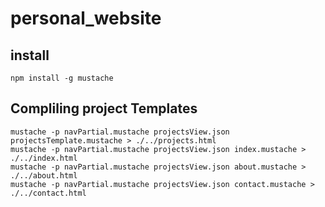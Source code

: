 # personal_website

## install 
`npm install -g mustache`

## Compliling project Templates
```
mustache -p navPartial.mustache projectsView.json projectsTemplate.mustache > ./../projects.html
mustache -p navPartial.mustache projectsView.json index.mustache > ./../index.html
mustache -p navPartial.mustache projectsView.json about.mustache > ./../about.html
mustache -p navPartial.mustache projectsView.json contact.mustache > ./../contact.html
```

